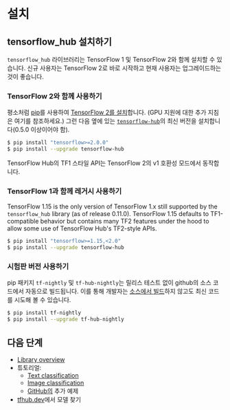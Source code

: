 <!--* freshness: { owner: 'wgierke' reviewed: '2021-03-09' } *-->

# 설치

## tensorflow_hub 설치하기

`tensorflow_hub` 라이브러리는 TensorFlow 1 및 TensorFlow 2와 함께 설치할 수 있습니다. 신규 사용자는 TensorFlow 2로 바로 시작하고 현재 사용자는 업그레이드하는 것이 좋습니다.

### TensorFlow 2와 함께 사용하기

평소처럼 [pip](https://pip.pypa.io/)를 사용하여 [TensorFlow 2를 설치](https://www.tensorflow.org/install)합니다. (GPU 지원에 대한 추가 지침은 여기를 참조하세요.) 그런 다음 옆에 있는 [ `tensorflow-hub`](https://pypi.org/project/tensorflow-hub/)의 최신 버전을 설치합니다(0.5.0 이상이어야 함).

```bash
$ pip install "tensorflow>=2.0.0"
$ pip install --upgrade tensorflow-hub
```

TensorFlow Hub의 TF1 스타일 API는 TensorFlow 2의 v1 호환성 모드에서 동작합니다.

### TensorFlow 1과 함께 레거시 사용하기

TensorFlow 1.15 is the only version of TensorFlow 1.x still supported by the `tensorflow_hub` library (as of release 0.11.0). TensorFlow 1.15 defaults to TF1-compatible behavior but contains many TF2 features under the hood to allow some use of TensorFlow Hub's TF2-style APIs.

```bash
$ pip install "tensorflow>=1.15,<2.0"
$ pip install --upgrade tensorflow-hub
```

### 시험판 버전 사용하기

pip 패키지 `tf-nightly` 및 `tf-hub-nightly`는 릴리스 테스트 없이 github의 소스 코드에서 자동으로 빌드됩니다. 이를 통해 개발자는 [소스에서 빌드](build_from_source.md)하지 않고도 최신 코드를 시도해 볼 수 있습니다.

```bash
$ pip install tf-nightly
$ pip install --upgrade tf-hub-nightly
```

## 다음 단계

- [Library overview](lib_overview.md)
- 튜토리얼:
    - [Text classification](https://github.com/tensorflow/hub/blob/master/examples/colab/tf2_text_classification.ipynb)
    - [Image classification](https://github.com/tensorflow/hub/blob/master/examples/colab/tf2_image_retraining.ipynb)
    - [GitHub의](https://github.com/tensorflow/hub/blob/master/examples/README.md) 추가 예제
- [tfhub.dev](https://tfhub.dev)에서 모델 찾기
